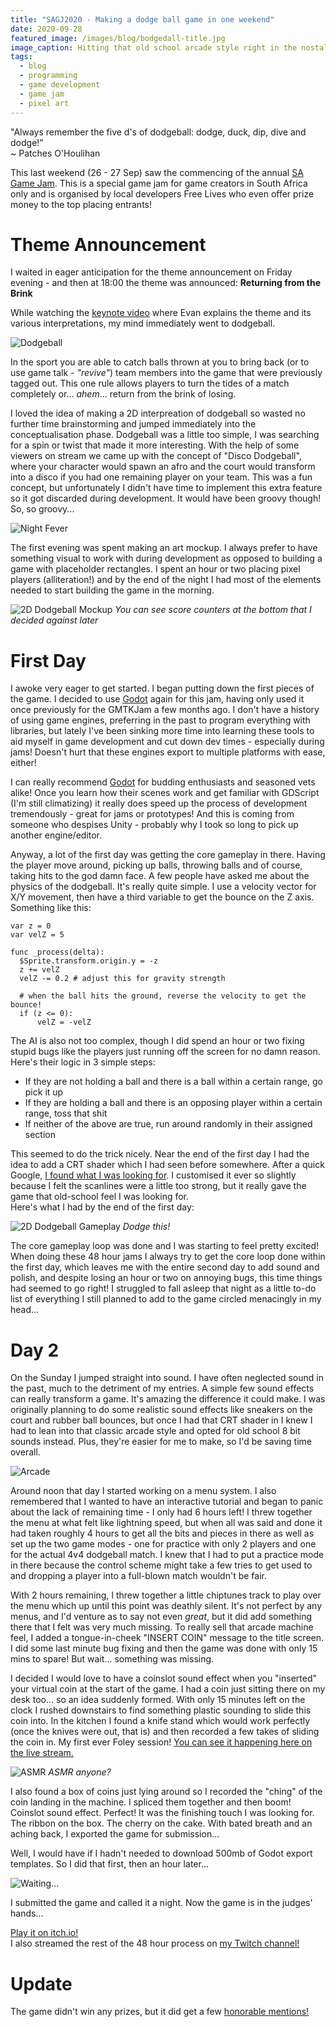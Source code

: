```yaml
---
title: "SAGJ2020 - Making a dodge ball game in one weekend"
date: 2020-09-28
featured_image: /images/blog/bodgedall-title.jpg
image_caption: Hitting that old school arcade style right in the nostalgia!
tags:
  - blog
  - programming
  - game development
  - game jam
  - pixel art
---
```


"Always remember the five d's of dodgeball: dodge, duck, dip, dive and dodge!"  
~ Patches O'Houlihan

This last weekend (26 - 27 Sep) saw the commencing of the annual [SA Game Jam](https://itch.io/jam/sa-game-jam). This is a special game jam for game creators in South Africa only and is organised by local developers Free Lives who even offer prize money to the top placing entrants!

# Theme Announcement

I waited in eager anticipation for the theme announcement on Friday evening - and then at 18:00 the theme was announced: **Returning from the Brink**

While watching the [keynote video](https://youtu.be/iwpBcGYBky0) where Evan explains the theme and its various interpretations, my mind immediately went to dodgeball. 

![Dodgeball](https://media1.tenor.com/images/64596c8132354c190ebbb0999f7b204b/tenor.gif?itemid=12915412)

In the sport you are able to catch balls thrown at you to bring back (or to use game talk - *"revive"*) team members into the game that were previously tagged out. This one rule allows players to turn the tides of a match completely or... *ahem*... return from the brink of losing.

I loved the idea of making a 2D interpreation of dodgeball so wasted no further time brainstorming and jumped immediately into the conceptualisation phase. Dodgeball was a little too simple, I was searching for a spin or twist that made it more interesting. With the help of some viewers on stream we came up with the concept of "Disco Dodgeball", where your character would spawn an afro and the court would transform into a disco if you had one remaining player on your team. This was a fun concept, but unfortunately I didn't have time to implement this extra feature so it got discarded during development. It would have been groovy though! So, so groovy...

![Night Fever](https://media1.tenor.com/images/d8b4bdccba12e813f85ae2688e296d65/tenor.gif?itemid=10516145)

The first evening was spent making an art mockup. I always prefer to have something visual to work with during development as opposed to building a game with placeholder rectangles. I spent an hour or two placing pixel players (alliteration!) and by the end of the night I had most of the elements needed to start building the game in the morning.

![2D Dodgeball Mockup](/images/blog/dodgeball-concept.png)
*You can see score counters at the bottom that I decided against later*

# First Day

I awoke very eager to get started. I began putting down the first pieces of the game. I decided to use [Godot](https://godotengine.org/) again for this jam, having only used it once previously for the GMTKJam a few months ago. I don't have a history of using game engines, preferring in the past to program everything with libraries, but lately I've been sinking more time into learning these tools to aid myself in game development and cut down dev times - especially during jams! Doesn't hurt that these engines export to multiple platforms with ease, either!

I can really recommend [Godot](https://godotengine.org/) for budding enthusiasts and seasoned vets alike! Once you learn how their scenes work and get familiar with GDScript (I'm still climatizing) it really does speed up the process of development tremendously - great for jams or prototypes! And this is coming from someone who despises Unity - probably why I took so long to pick up another engine/editor.

Anyway, a lot of the first day was getting the core gameplay in there. Having the player move around, picking up balls, throwing balls and of course, taking hits to the god damn face. A few people have asked me about the physics of the dodgeball. It's really quite simple. I use a velocity vector for X/Y movement, then have a third variable to get the bounce on the Z axis. Something like this:

```
var z = 0
var velZ = 5

func _process(delta):
  $Sprite.transform.origin.y = -z
  z += velZ
  velZ -= 0.2 # adjust this for gravity strength

  # when the ball hits the ground, reverse the velocity to get the bounce!
  if (z <= 0):
      velZ = -velZ
```

The AI is also not too complex, though I did spend an hour or two fixing stupid bugs like the players just running off the screen for no damn reason. Here's their logic in 3 simple steps:

- If they are not holding a ball and there is a ball within a certain range, go pick it up
- If they are holding a ball and there is an opposing player within a certain range, toss that shit
- If neither of the above are true, run around randomly in their assigned section

This seemed to do the trick nicely. Near the end of the first day I had the idea to add a CRT shader which I had seen before somewhere. After a quick Google, [I found what I was looking for](https://github.com/hiulit/Godot-3-2D-CRT-Shader). I customised it ever so slightly because I felt the scanlines were a little too strong, but it really gave the game that old-school feel I was looking for.  
Here's what I had by the end of the first day:

![2D Dodgeball Gameplay](/images/blog/dodgeball.gif)
*Dodge this!*

The core gameplay loop was done and I was starting to feel pretty excited! When doing these 48 hour jams I always try to get the core loop done within the first day, which leaves me with the entire second day to add sound and polish, and despite losing an hour or two on annoying bugs, this time things had seemed to go right! I struggled to fall asleep that night as a little to-do list of everything I still planned to add to the game circled menacingly in my head...

# Day 2

On the Sunday I jumped straight into sound. I have often neglected sound in the past, much to the detriment of my entries. A simple few sound effects can really transform a game. It's amazing the difference it could make. I was originally planning to do some realistic sound effects like sneakers on the court and rubber ball bounces, but once I had that CRT shader in I knew I had to lean into that classic arcade style and opted for old school 8 bit sounds instead. Plus, they're easier for me to make, so I'd be saving time overall.

![Arcade](https://media1.tenor.com/images/85e1659e827576c269d9122a3f18ab24/tenor.gif?itemid=15905115)

Around noon that day I started working on a menu system. I also remembered that I wanted to have an interactive tutorial and began to panic about the lack of remaining time - I only had 6 hours left! I threw together the menu at what felt like lightning speed, but when all was said and done it had taken roughly 4 hours to get all the bits and pieces in there as well as set up the two game modes - one for practice with only 2 players and one for the actual 4v4 dodgeball match. I knew that I had to put a practice mode in there because the control scheme might take a few tries to get used to and dropping a player into a full-blown match wouldn't be fair.

With 2 hours remaining, I threw together a little chiptunes track to play over the menu which up until this point was deathly silent. It's not perfect by any menus, and I'd venture as to say not even *great*, but it did add something there that I felt was very much missing. To really sell that arcade machine feel, I added a tongue-in-cheek "INSERT COIN" message to the title screen. I did some last minute bug fixing and then the game was done with only 15 mins to spare! But wait... something was missing.

I decided I would love to have a coinslot sound effect when you "inserted" your virtual coin at the start of the game. I had a coin just sitting there on my desk too... so an idea suddenly formed. With only 15 minutes left on the clock I rushed downstairs to find something plastic sounding to slide this coin into. In the kitchen I found a knife stand which would work perfectly (once the knives were out, that is) and then recorded a few takes of sliding the coin in. My first ever Foley session! [You can see it happening here on the live stream.](https://www.twitch.tv/videos/753802398)

![ASMR](https://media1.tenor.com/images/449f4571f40ab3bbda8bcb1b99f4f642/tenor.gif?itemid=13952741)
*ASMR anyone?*

I also found a box of coins just lying around so I recorded the "ching" of the coin landing in the machine. I spliced them together and then boom! Coinslot sound effect. Perfect! It was the finishing touch I was looking for. The ribbon on the box. The cherry on the cake. With bated breath and an aching back, I exported the game for submission...

Well, I would have if I hadn't needed to download 500mb of Godot export templates. So I did that first, then an hour later...

![Waiting...](https://media1.tenor.com/images/423c375c2e12c1a708ecc1694e472ff1/tenor.gif?itemid=13052487)

I submitted the game and called it a night. Now the game is in the judges' hands...

[Play it on itch.io!](https://miltage.itch.io/bodge-dall)  
I also streamed the rest of the 48 hour process on [my Twitch channel!](https://twitch.tv/miltage)

# Update

The game didn't win any prizes, but it did get a few [honorable mentions!](https://itch.io/jam/sa-game-jam/topic/1037428/winners-announcement#post-2135842)
